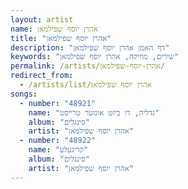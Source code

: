 ```yaml
---
layout: artist
name: אהרן יוסף שפילמאן
title: "אהרן יוסף שפילמאן"
description: "דף האמן אהרן יוסף שפילמאן"
keywords: "שירים, מוזיקה, אהרן יוסף שפילמאן"
permalink: /artists/אהרן-יוסף-שפילמאן/
redirect_from:
  - /artists/list/אהרן יוסף שפילמאן
songs:
  - number: "48921"
    name: "גדליה, דו ביזט אונזער טרייסט"
    album: "סינגלים"
    artist: "אהרן יוסף שפילמאן"
  - number: "48922"
    name: "קריגעלע"
    album: "סינגלים"
    artist: "אהרן יוסף שפילמאן"
---
```


